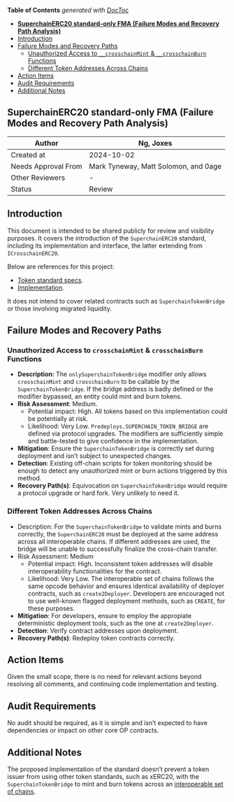 <!-- START doctoc generated TOC please keep comment here to allow auto update -->
<!-- DON'T EDIT THIS SECTION, INSTEAD RE-RUN doctoc TO UPDATE -->
**Table of Contents**  *generated with [DocToc](https://github.com/thlorenz/doctoc)*

- [**SuperchainERC20 standard-only FMA (Failure Modes and Recovery Path Analysis)**](#superchainerc20-standard-only-fma-failure-modes-and-recovery-path-analysis)
- [Introduction](#introduction)
- [Failure Modes and Recovery Paths](#failure-modes-and-recovery-paths)
  - [Unauthorized Access to `__crosschainMint` & `__crosschainBurn` Functions](#unauthorized-access-to-__crosschainmint--__crosschainburn-functions)
  - [Different Token Addresses Across Chains](#different-token-addresses-across-chains)
- [Action Items](#action-items)
- [Audit Requirements](#audit-requirements)
- [Additional Notes](#additional-notes)

<!-- END doctoc generated TOC please keep comment here to allow auto update -->

## **SuperchainERC20 standard-only FMA (Failure Modes and Recovery Path Analysis)**

| Author | Ng, Joxes |
| --- | --- |
| Created at | 2024-10-02 |
| Needs Approval From | Mark Tyneway, Matt Solomon, and 0age |
| Other Reviewers | - |
| Status | Review |

## Introduction

This document is intended to be shared publicly for review and visibility purposes. It covers the introduction of the `SuperchainERC20` standard, including its implementation and interface, the latter extending from `ICrosschainERC20`.

Below are references for this project:

- [Token standard specs](https://github.com/ethereum-optimism/specs/blob/main/specs/interop/token-bridging.md).
- [Implementation](https://github.com/defi-wonderland/optimism/tree/sc-feat/crosschain-erc20).

It does not intend to cover related contracts such as `SuperchainTokenBridge` or those involving migrated liquidity.

## Failure Modes and Recovery Paths

### Unauthorized Access to `crosschainMint` & `crosschainBurn` Functions

- **Description:** The `onlySuperchainTokenBridge` modifier only allows `crosschainMint` and `crosschainBurn` to be callable by the `SuperchainTokenBridge`. If the bridge address is badly defined or the modifier bypassed, an entity could mint and burn tokens.
- **Risk Assessment**: Medium.
    - Potential impact: High. All tokens based on this implementation could be potentially at risk.
    - Likelihood: Very Low. `Predeploys.SUPERCHAIN_TOKEN_BRIDGE` are defined via protocol upgrades. The modifiers are sufficiently simple and battle-tested to give confidence in the implementation.
- **Mitigation**: Ensure the `SuperchainTokenBridge` is correctly set during deployment and isn’t subject to unexpected changes.
- **Detection**: Existing off-chain scripts for token monitoring should be enough to detect any unauthorized mint or burn actions triggered by this method.
- **Recovery Path(s)**: Equivocation on `SuperchainTokenBridge` would require a protocol upgrade or hard fork. Very unlikely to need it.

### Different Token Addresses Across Chains

- Description: For the `SuperchainTokenBridge` to validate mints and burns correctly, the `SuperchainERC20` must be deployed at the same address across all interoperable chains. If different addresses are used, the bridge will be unable to successfully finalize the cross-chain transfer.
- Risk Assessment: Medium
    - Potential impact: High. Inconsistent token addresses will disable interoperability functionalities for the contract.
    - Likelihood: Very Low. The interoperable set of chains follows the same opcode behavior and ensures identical availability of deployer contracts, such as `create2Deployer`. Developers are encouraged not to use well-known flagged deployment methods, such as `CREATE`, for these purposes.
- **Mitigation**: For developers, ensure to employ the appropiate deterministic deployment tools, such as the one at `create2Deployer`.
- **Detection**: Verify contract addresses upon deployment.
- **Recovery Path(s)**: Redeploy token contracts correctly.

## Action Items

Given the small scope, there is no need for relevant actions beyond resolving all comments, and continuing code implementation and testing.

## Audit Requirements

No audit should be required, as it is simple and isn’t expected to have dependencies or impact on other core OP contracts.

## Additional Notes

The proposed implementation of the standard doesn’t prevent a token issuer from using other token standards, such as xERC20, with the `SuperchainTokenBridge` to mint and burn tokens across an [interoperable set of chains](https://specs.optimism.io/interop/overview.html).